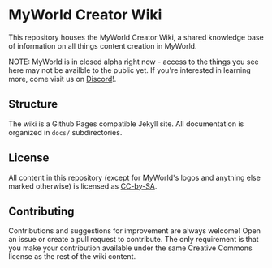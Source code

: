 # MyWorld Creator Wiki

This repository houses the MyWorld Creator Wiki, a shared knowledge base
of information on all things content creation in MyWorld.

NOTE: MyWorld is in closed alpha right now - access to the things you see here
may not be availble to the public yet. If you're interested in learning more,
come visit us on [Discord](https://discordapp.com/invite/WccnrWg)!.

## Structure
The wiki is a Github Pages compatible Jekyll site. All documentation is organized
in `docs/` subdirectories.

## License
All content in this repository (except for MyWorld's logos and anything else marked 
otherwise) is licensed as [CC-by-SA](https://creativecommons.org/licenses/by-sa/4.0/legalcode).

## Contributing
Contributions and suggestions for improvement are always welcome! Open an issue or create
a pull request to contribute. The only requirement is that you make your contribution
available under the same Creative Commons license as the rest of the wiki content.